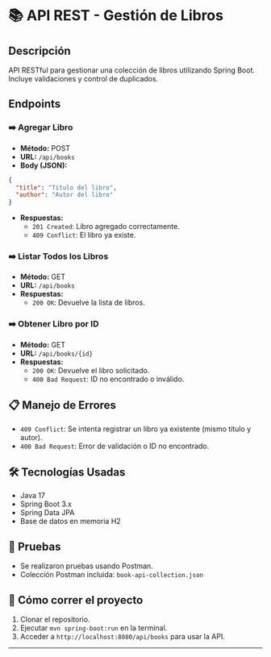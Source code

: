 # 📚 API REST - Gestión de Libros

## Descripción
API RESTful para gestionar una colección de libros utilizando Spring Boot. Incluye validaciones y control de duplicados.

## Endpoints

### ➡️ Agregar Libro
- **Método:** POST
- **URL:** `/api/books`
- **Body (JSON):**
```json
{
  "title": "Título del libro",
  "author": "Autor del libro"
}
```
- **Respuestas:**
  - `201 Created`: Libro agregado correctamente.
  - `409 Conflict`: El libro ya existe.

### ➡️ Listar Todos los Libros
- **Método:** GET
- **URL:** `/api/books`
- **Respuestas:**
  - `200 OK`: Devuelve la lista de libros.

### ➡️ Obtener Libro por ID
- **Método:** GET
- **URL:** `/api/books/{id}`
- **Respuestas:**
  - `200 OK`: Devuelve el libro solicitado.
  - `400 Bad Request`: ID no encontrado o inválido.

## 📋 Manejo de Errores
- `409 Conflict`: Se intenta registrar un libro ya existente (mismo título y autor).
- `400 Bad Request`: Error de validación o ID no encontrado.

## 🛠 Tecnologías Usadas
- Java 17
- Spring Boot 3.x
- Spring Data JPA
- Base de datos en memoria H2

## 🧪 Pruebas
- Se realizaron pruebas usando Postman.
- Colección Postman incluida: `book-api-collection.json`

## 🚀 Cómo correr el proyecto
1. Clonar el repositorio.
2. Ejecutar `mvn spring-boot:run` en la terminal.
3. Acceder a `http://localhost:8080/api/books` para usar la API.

---
